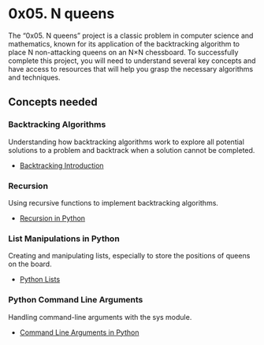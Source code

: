 # 0x05. N queens

The “0x05. N queens” project is a classic problem in computer science and mathematics, known for its application of the backtracking algorithm to place N non-attacking queens on an N×N chessboard. To successfully complete this project, you will need to understand several key concepts and have access to resources that will help you grasp the necessary algorithms and techniques.

## Concepts needed

### Backtracking Algorithms

Understanding how backtracking algorithms work to explore all potential solutions to a problem and backtrack when a solution cannot be completed.

- [Backtracking Introduction](https://en.wikipedia.org/wiki/Backtracking)

### Recursion

Using recursive functions to implement backtracking algorithms.

- [Recursion in Python](https://docs.python.org/3/tutorial/controlflow.html#defining-functions)

### List Manipulations in Python

Creating and manipulating lists, especially to store the positions of queens on the board.

- [Python Lists](https://docs.python.org/3/tutorial/introduction.html#lists)

### Python Command Line Arguments

Handling command-line arguments with the sys module.

- [Command Line Arguments in Python](https://docs.python.org/3/library/sys.html)
